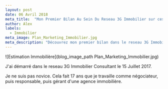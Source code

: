 ```yaml
---
layout: post
date: 06 Avril 2018
meta_title:  "Mon Premier Bilan Au Sein Du Reseau 3G Immobilier sur ces 8 premiers mois"
author: Alex
labels:
  - Immobilier
meta_image: Plan_Marketing_Immobilier.jpg
meta_description: "Découvrez mon premier bilan dans le reseau 3G Immobilier sur ces 8 premiers mois de l'année."
---
```





![Estimation Immobilière](blog_image_path Plan_Marketing_Immobilier.jpg)


J'ai démarré dans le reseau 3G Immobilier Consultant le 15 Juillet 2017.

Je ne suis pas novice. Cela fait 17 ans que je travaille comme négociateur, puis responsable, puis gérant d'une agence immobilière.



